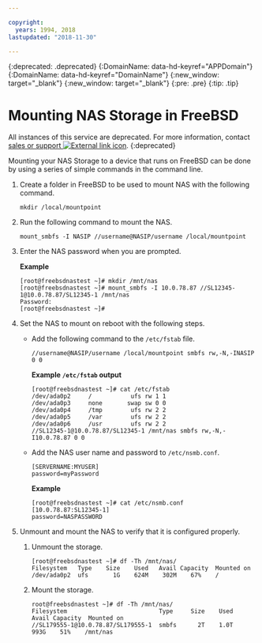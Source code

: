 ```yaml
---

copyright:
  years: 1994, 2018
lastupdated: "2018-11-30"

---
```

{:deprecated: .deprecated}
{:DomainName: data-hd-keyref="APPDomain"}
{:DomainName: data-hd-keyref="DomainName"}
{:new_window: target="_blank"}
{:new_window: target="_blank"}
{:pre: .pre}
{:tip: .tip}

# Mounting NAS Storage in FreeBSD

All instances of this service are deprecated. For more information, contact [sales or support ![External link icon](../../icons/launch-glyph.svg "External link icon")](https://www.ibm.com/cloud-computing/bluemix/contact-us).
{:deprecated}

Mounting your NAS Storage to a device that runs on FreeBSD can be done by using a series of simple commands in the command line.

1. Create a folder in FreeBSD to be used to mount NAS with the following command.
   ```
   mkdir /local/mountpoint
   ```

2. Run the following command to mount the NAS.
   ```
   mount_smbfs -I NASIP //username@NASIP/username /local/mountpoint
   ```

3. Enter the NAS password when you are prompted.

   **Example**

   ```
   [root@freebsdnastest ~]# mkdir /mnt/nas
   [root@freebsdnastest ~]# mount_smbfs -I 10.0.78.87 //SL12345-1@10.0.78.87/SL12345-1 /mnt/nas
   Password:
   [root@freebsdnastest ~]#
   ```

4. Set the NAS to mount on reboot with the following steps.

   - Add the following command to the `/etc/fstab` file.
     ```
     //username@NASIP/username /local/mountpoint smbfs rw,-N,-INASIP 0 0
     ```

     **Example `/etc/fstab` output**
     ```
     [root@freebsdnastest ~]# cat /etc/fstab
     /dev/ada0p2     /           ufs rw 1 1
     /dev/ada0p3     none       swap sw 0 0
     /dev/ada0p4     /tmp        ufs rw 2 2
     /dev/ada0p5     /var        ufs rw 2 2
     /dev/ada0p6     /usr        ufs rw 2 2
     //SL12345-1@10.0.78.87/SL12345-1 /mnt/nas smbfs rw,-N,-I10.0.78.87 0 0
     ```

   - Add the NAS user name and password to `/etc/nsmb.conf`.
     ```
     [SERVERNAME:MYUSER]
     password=myPassword
     ```

     **Example**
     ```
     [root@freebsdnastest ~]# cat /etc/nsmb.conf
     [10.0.78.87:SL12345-1]
     password=NASPASSWORD
     ```

5. Unmount and mount the NAS to verify that it is configured properly.
   1. Unmount the storage.

      ```
      [root@freebsdnastest ~]# df -Th /mnt/nas/
      Filesystem   Type    Size    Used   Avail Capacity  Mounted on
      /dev/ada0p2  ufs       1G    624M    302M    67%    /  
      ```

   2. Mount the storage.

      ```
      root@freebsdnastest ~]# df -Th /mnt/nas/
      Filesystem                          Type     Size    Used   Avail Capacity  Mounted on
      //SL179555-1@10.0.78.87/SL179555-1  smbfs      2T    1.0T    993G    51%    /mnt/nas
      ```
